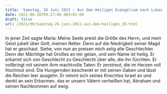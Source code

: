 ```yaml
---
title: 'Samstag, 26 Juni 2021 : Aus dem Heiligen Evangelium nach Lukas - Lk 1,46b-47.48-49.50-51.53.54-55.'
date: 2021-06-26T09:27:00.003+02:00
draft: false
url: /2021/06/samstag-26-juni-2021-aus-dem-heiligen_26.html
---
```


In jener Zeit sagte Maria: Meine Seele preist die Größe des Herrn, und mein Geist jubelt über Gott, meinen Retter. Denn auf die Niedrigkeit seiner Magd hat er geschaut. Siehe, von nun an preisen mich selig alle Geschlechter. Denn der Mächtige hat Großes an mir getan, und sein Name ist heilig. Er erbarmt sich von Geschlecht zu Geschlecht über alle, die ihn fürchten. Er vollbringt mit seinem Arm machtvolle Taten: Er zerstreut, die im Herzen voll Hochmut sind. Die Hungernden beschenkt er mit seinen Gaben und lässt die Reichen leer ausgehn. Er nimmt sich seines Knechtes Israel an und denkt an sein Erbarmen. das er unsern Vätern verheißen hat, Abraham und seinen Nachkommen auf ewig.